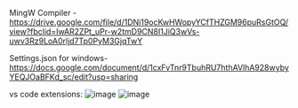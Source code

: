 MingW Compiler - https://drive.google.com/file/d/1DNi19ocKwHWopyYCfTHZGM96puRsGtOQ/view?fbclid=IwAR2ZPt_uPr-w2tmD9CN8I1JiQ3wVs-uwv3Rz9LoA0rljd7Tp0PyM3GjqTwY

Settings.json  for windows- https://docs.google.com/document/d/1cxFvTnr9TbuhRU7hthAVlhA928wybyYEQJOaBFKd_sc/edit?usp=sharing

vs code extensions:
![image](https://github.com/user-attachments/assets/54af886b-2d32-4111-b238-d2c7da5e8d92)
![image](https://github.com/user-attachments/assets/36f2aed1-51b7-4f5a-b177-4a1d2d2ba94d)
